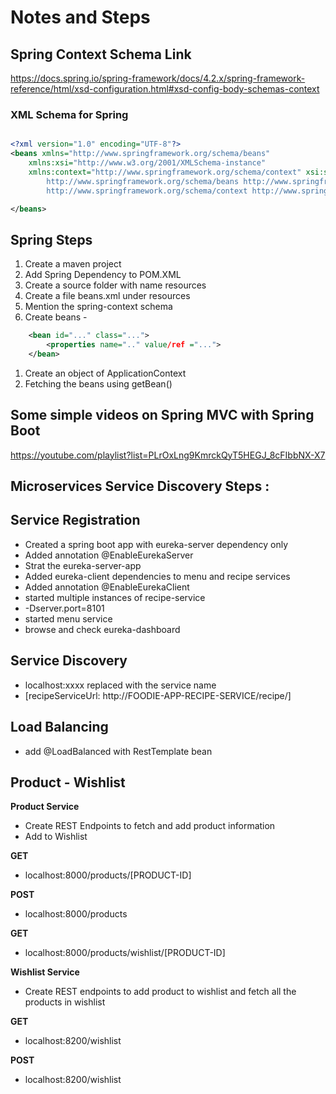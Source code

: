 # Notes and Steps

## Spring Context Schema Link

https://docs.spring.io/spring-framework/docs/4.2.x/spring-framework-reference/html/xsd-configuration.html#xsd-config-body-schemas-context

### XML Schema for Spring


```xml

<?xml version="1.0" encoding="UTF-8"?>
<beans xmlns="http://www.springframework.org/schema/beans"
    xmlns:xsi="http://www.w3.org/2001/XMLSchema-instance"
    xmlns:context="http://www.springframework.org/schema/context" xsi:schemaLocation="
        http://www.springframework.org/schema/beans http://www.springframework.org/schema/beans/spring-beans.xsd
        http://www.springframework.org/schema/context http://www.springframework.org/schema/context/spring-context.xsd"> <!-- bean definitions here -->

</beans>

```

## Spring Steps

1. Create a maven project
1. Add Spring Dependency to POM.XML
1. Create a source folder with name resources
1. Create a file beans.xml under resources
1. Mention the spring-context schema
1. Create beans -
```xml
	<bean id="..." class="...">
		<properties name=".." value/ref ="...">
	</bean>
```
1. Create an object of ApplicationContext
1. Fetching the beans using getBean()


## Some simple videos on Spring MVC with Spring Boot

https://youtube.com/playlist?list=PLrOxLng9KmrckQyT5HEGJ_8cFIbbNX-X7

## Microservices Service Discovery Steps :

**Service Registration**
-------------------------

 - Created a spring boot app with eureka-server dependency only
 - Added annotation @EnableEurekaServer
 - Strat the eureka-server-app
 - Added eureka-client dependencies to menu and recipe services
 - Added annotation @EnableEurekaClient
 - started multiple instances of recipe-service
 - -Dserver.port=8101
 - started menu service
 - browse and check eureka-dashboard



**Service Discovery**
-------------------------
 - localhost:xxxx replaced with the service name
 - [recipeServiceUrl: http://FOODIE-APP-RECIPE-SERVICE/recipe/]

**Load Balancing**
-------------------------
 - add @LoadBalanced with RestTemplate bean


## Product - Wishlist

**Product Service**

- Create REST Endpoints to fetch and add product information
- Add to Wishlist

**GET**
* localhost:8000/products/[PRODUCT-ID]

**POST**
* localhost:8000/products

**GET**
* localhost:8000/products/wishlist/[PRODUCT-ID]

**Wishlist Service**
- Create REST endpoints to add product to wishlist and fetch all the products in wishlist

**GET**
* localhost:8200/wishlist

**POST**
* localhost:8200/wishlist





